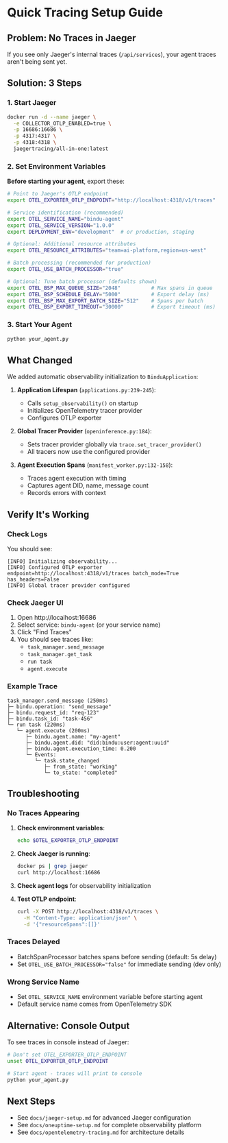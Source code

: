 # Quick Tracing Setup Guide

## Problem: No Traces in Jaeger

If you see only Jaeger's internal traces (`/api/services`), your agent traces aren't being sent yet.

## Solution: 3 Steps

### 1. Start Jaeger

```bash
docker run -d --name jaeger \
  -e COLLECTOR_OTLP_ENABLED=true \
  -p 16686:16686 \
  -p 4317:4317 \
  -p 4318:4318 \
  jaegertracing/all-in-one:latest
```

### 2. Set Environment Variables

**Before starting your agent**, export these:

```bash
# Point to Jaeger's OTLP endpoint
export OTEL_EXPORTER_OTLP_ENDPOINT="http://localhost:4318/v1/traces"

# Service identification (recommended)
export OTEL_SERVICE_NAME="bindu-agent"
export OTEL_SERVICE_VERSION="1.0.0"
export DEPLOYMENT_ENV="development"  # or production, staging

# Optional: Additional resource attributes
export OTEL_RESOURCE_ATTRIBUTES="team=ai-platform,region=us-west"

# Batch processing (recommended for production)
export OTEL_USE_BATCH_PROCESSOR="true"

# Optional: Tune batch processor (defaults shown)
export OTEL_BSP_MAX_QUEUE_SIZE="2048"          # Max spans in queue
export OTEL_BSP_SCHEDULE_DELAY="5000"          # Export delay (ms)
export OTEL_BSP_MAX_EXPORT_BATCH_SIZE="512"    # Spans per batch
export OTEL_BSP_EXPORT_TIMEOUT="30000"         # Export timeout (ms)
```

### 3. Start Your Agent

```bash
python your_agent.py
```

## What Changed

We added automatic observability initialization to `BinduApplication`:

1. **Application Lifespan** (`applications.py:239-245`):
   - Calls `setup_observability()` on startup
   - Initializes OpenTelemetry tracer provider
   - Configures OTLP exporter

2. **Global Tracer Provider** (`openinference.py:184`):
   - Sets tracer provider globally via `trace.set_tracer_provider()`
   - All tracers now use the configured provider

3. **Agent Execution Spans** (`manifest_worker.py:132-158`):
   - Traces agent execution with timing
   - Captures agent DID, name, message count
   - Records errors with context

## Verify It's Working

### Check Logs

You should see:

```
[INFO] Initializing observability...
[INFO] Configured OTLP exporter endpoint=http://localhost:4318/v1/traces batch_mode=True has_headers=False
[INFO] Global tracer provider configured
```

### Check Jaeger UI

1. Open http://localhost:16686
2. Select service: `bindu-agent` (or your service name)
3. Click "Find Traces"
4. You should see traces like:
   - `task_manager.send_message`
   - `task_manager.get_task`
   - `run task`
   - `agent.execute`

### Example Trace

```
task_manager.send_message (250ms)
├─ bindu.operation: "send_message"
├─ bindu.request_id: "req-123"
├─ bindu.task_id: "task-456"
└─ run task (220ms)
   └─ agent.execute (200ms)
      ├─ bindu.agent.name: "my-agent"
      ├─ bindu.agent.did: "did:bindu:user:agent:uuid"
      ├─ bindu.agent.execution_time: 0.200
      └─ Events:
         └─ task.state_changed
            ├─ from_state: "working"
            └─ to_state: "completed"
```

## Troubleshooting

### No Traces Appearing

1. **Check environment variables**:
   ```bash
   echo $OTEL_EXPORTER_OTLP_ENDPOINT
   ```

2. **Check Jaeger is running**:
   ```bash
   docker ps | grep jaeger
   curl http://localhost:16686
   ```

3. **Check agent logs** for observability initialization

4. **Test OTLP endpoint**:
   ```bash
   curl -X POST http://localhost:4318/v1/traces \
     -H "Content-Type: application/json" \
     -d '{"resourceSpans":[]}'
   ```

### Traces Delayed

- BatchSpanProcessor batches spans before sending (default: 5s delay)
- Set `OTEL_USE_BATCH_PROCESSOR="false"` for immediate sending (dev only)

### Wrong Service Name

- Set `OTEL_SERVICE_NAME` environment variable before starting agent
- Default service name comes from OpenTelemetry SDK

## Alternative: Console Output

To see traces in console instead of Jaeger:

```bash
# Don't set OTEL_EXPORTER_OTLP_ENDPOINT
unset OTEL_EXPORTER_OTLP_ENDPOINT

# Start agent - traces will print to console
python your_agent.py
```

## Next Steps

- See `docs/jaeger-setup.md` for advanced Jaeger configuration
- See `docs/oneuptime-setup.md` for complete observability platform
- See `docs/opentelemetry-tracing.md` for architecture details

